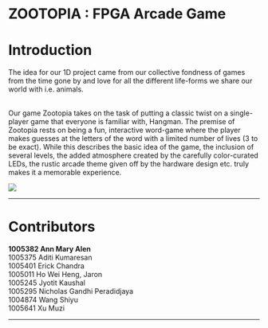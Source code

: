 # ZOOTOPIA : FPGA Arcade Game

# Introduction
The idea for our 1D project came from our collective fondness of games from the time gone by and love for all the different life-forms we share our world with i.e. animals.<br><br>

Our game Zootopia takes on the task of putting a classic twist on a single-player game that everyone is familiar with, Hangman. The premise of Zootopia rests on being a fun, interactive word-game where the player makes guesses at the letters of the word with a limited number of lives (3 to be exact). While this describes the basic idea of the game, the inclusion of several levels, the added atmosphere created by the carefully color-curated LEDs, the rustic arcade theme given off by the hardware design etc. truly makes it a memorable experience.

![](https://user-images.githubusercontent.com/83853449/215984539-b1e20d18-0730-428c-acfd-089a357aaad7.png)

***

# Contributors
**1005382 Ann Mary Alen** <br>
1005375 Aditi Kumaresan <br>
1005401 Erick Chandra <br>
1005011 Ho Wei Heng, Jaron <br>
1005245 Jyotit Kaushal <br>
1005295 Nicholas Gandhi Peradidjaya <br>
1004874 Wang Shiyu <br>
1005641 Xu Muzi<br>

***


